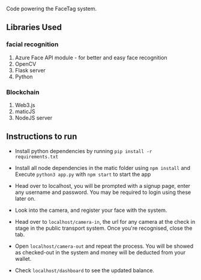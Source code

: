 Code powering the FaceTag system.

## Libraries Used

### facial recognition
1. Azure Face API module - for better and easy face recognition
2. OpenCV
3. Flask server
4. Python

### Blockchain
1. Web3.js
2. maticJS
3. NodeJS server

## Instructions to run

* Install python dependencies by running ```pip install -r requirements.txt```

* Install all node dependencies in the matic folder using ```npm install``` and Execute ```python3 app.py``` with ```npm start``` to start the app

* Head over to localhost, you will be prompted with a signup page, enter any username and password. You may be required to login using these later on.

* Look into the camera, and register your face with the system.

* Head over to ```localhost/camera-in```, the url for any camera at the check in stage in the public transport system. Once you're recognised, close the tab.

* Open ```localhost/camera-out``` and repeat the process. You will be showed as checked-out in the system and money will be deducted from your wallet.

* Check ```localhost/dashboard``` to see the updated balance.

